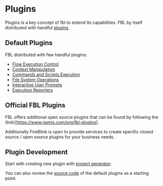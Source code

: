# Plugins

Plugins is a key concept of fbl to extend its capabilities. FBL by itself distributed with handful [plugins](#default-plugins).

## Default Plugins

FBL distributed with few handful plugins:

- [Flow Execution Control](./flow.md)
- [Context Manipulation](./context.md)
- [Commands and Scripts Execution](./exec.md)
- [File System Operations](./fs.md)
- [Interactive User Prompts](./prompts.md)
- [Execution Reporters](./reporters.md)

## Official FBL Plugins

FBL offers additional open source plugins that can be found by following the (link)[https://www.npmjs.com/org/fbl-plugins].

Additionally FireBlink is open to provide services to create specific closed source / open source plugins for your business needs.

## Plugin Development

Start with creating new plugin with [project generator](https://github.com/FireBlinkLTD/fbl-plugin-template).

You can also review the [source code](https://github.com/FireBlinkLTD/fbl/tree/develop/src/plugins) of the default plugins as a starting point.
